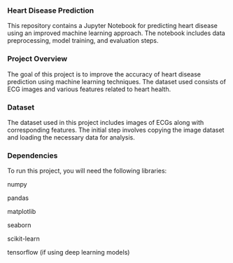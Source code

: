 ### Heart Disease Prediction
This repository contains a Jupyter Notebook for predicting heart disease using an improved machine learning approach. The notebook includes data preprocessing, model training, and evaluation steps.

### Project Overview
The goal of this project is to improve the accuracy of heart disease prediction using machine learning techniques. The dataset used consists of ECG images and various features related to heart health.

### Dataset
The dataset used in this project includes images of ECGs along with corresponding features. The initial step involves copying the image dataset and loading the necessary data for analysis.

### Dependencies
To run this project, you will need the following libraries:

numpy

pandas

matplotlib

seaborn

scikit-learn

tensorflow (if using deep learning models)
